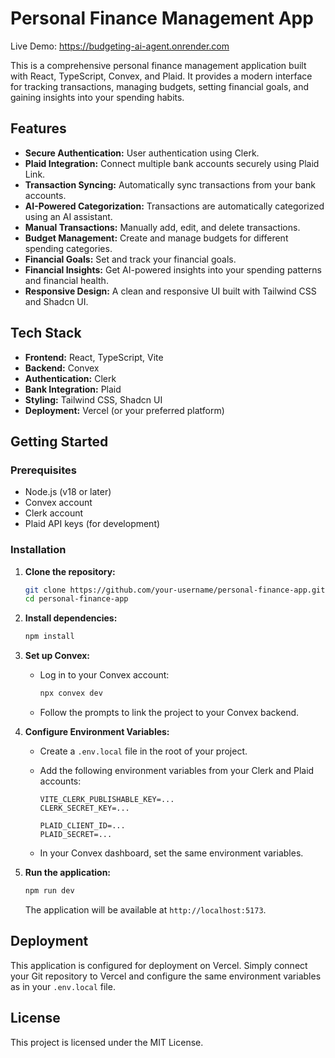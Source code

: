# Personal Finance Management App

Live Demo: https://budgeting-ai-agent.onrender.com

This is a comprehensive personal finance management application built with React, TypeScript, Convex, and Plaid. It provides a modern interface for tracking transactions, managing budgets, setting financial goals, and gaining insights into your spending habits.

## Features

- **Secure Authentication:** User authentication using Clerk.
- **Plaid Integration:** Connect multiple bank accounts securely using Plaid Link.
- **Transaction Syncing:** Automatically sync transactions from your bank accounts.
- **AI-Powered Categorization:** Transactions are automatically categorized using an AI assistant.
- **Manual Transactions:** Manually add, edit, and delete transactions.
- **Budget Management:** Create and manage budgets for different spending categories.
- **Financial Goals:** Set and track your financial goals.
- **Financial Insights:** Get AI-powered insights into your spending patterns and financial health.
- **Responsive Design:** A clean and responsive UI built with Tailwind CSS and Shadcn UI.

## Tech Stack

- **Frontend:** React, TypeScript, Vite
- **Backend:** Convex
- **Authentication:** Clerk
- **Bank Integration:** Plaid
- **Styling:** Tailwind CSS, Shadcn UI
- **Deployment:** Vercel (or your preferred platform)

## Getting Started

### Prerequisites

- Node.js (v18 or later)
- Convex account
- Clerk account
- Plaid API keys (for development)

### Installation

1.  **Clone the repository:**

    ```bash
    git clone https://github.com/your-username/personal-finance-app.git
    cd personal-finance-app
    ```

2.  **Install dependencies:**

    ```bash
    npm install
    ```

3.  **Set up Convex:**

    - Log in to your Convex account:
      ```bash
      npx convex dev
      ```
    - Follow the prompts to link the project to your Convex backend.

4.  **Configure Environment Variables:**

    - Create a `.env.local` file in the root of your project.
    - Add the following environment variables from your Clerk and Plaid accounts:

      ```
      VITE_CLERK_PUBLISHABLE_KEY=...
      CLERK_SECRET_KEY=...

      PLAID_CLIENT_ID=...
      PLAID_SECRET=...
      ```

    - In your Convex dashboard, set the same environment variables.

5.  **Run the application:**

    ```bash
    npm run dev
    ```

    The application will be available at `http://localhost:5173`.

## Deployment

This application is configured for deployment on Vercel. Simply connect your Git repository to Vercel and configure the same environment variables as in your `.env.local` file.

## License

This project is licensed under the MIT License.
